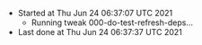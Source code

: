   - Started at Thu Jun 24 06:37:07 UTC 2021
    - Running tweak 000-do-test-refresh-deps...
  - Last done at Thu Jun 24 06:37:37 UTC 2021
